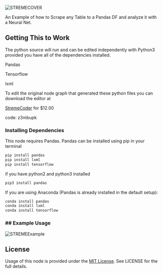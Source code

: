 ![STREMECOVER](http://go.pluricorp.com/websitemedia/gitlab/templatetop.svg)

An Example of how to Scrape any Table to a Pandas DF and analyze it with a Neural Net. 

## Getting This to Work

The python source will run and can be edited independently with Python3 provided you have all of the dependencies installed. 

Pandas

Tensorflow

lxml 

To edit the original node graph that generated these python files you can download the editor at

[StremeCoder](https://gumroad.com/pluri) for $12.00

code: z3mbupk



### Installing Dependencies

This node requires Pandas. Pandas can be installed using pip in your terminal 

```bash
pip install pandas
pip install lxml
pip install tensorflow
```

if you have python2 and python3 installed

```bash
pip3 install pandas
```

If you are using Anaconda (Pandas is already installed in the default setup):

```bash
conda install pandas
conda install lxml
conda install tensorflow
```

### ## Example Usage



![STREMEExample](http://go.pluricorp.com/websitemedia/assets/webscraper.png)





## License

Usage of this node is provided under the [MIT License](http://http//opensource.org/licenses/mit-license.php). See LICENSE for the full details.
